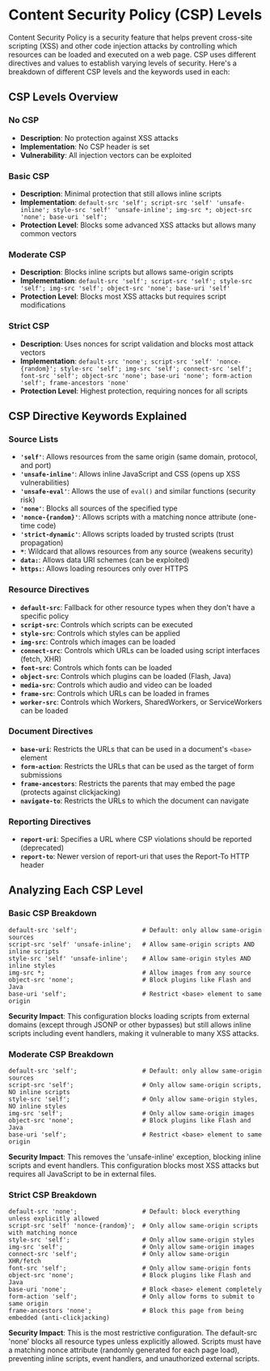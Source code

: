 # Content Security Policy (CSP) Levels 

Content Security Policy is a security feature that helps prevent cross-site scripting (XSS) and other code injection attacks by controlling which resources can be loaded and executed on a web page. CSP uses different directives and values to establish varying levels of security. Here's a breakdown of different CSP levels and the keywords used in each:

## CSP Levels Overview

### No CSP
- **Description**: No protection against XSS attacks
- **Implementation**: No CSP header is set
- **Vulnerability**: All injection vectors can be exploited

### Basic CSP
- **Description**: Minimal protection that still allows inline scripts
- **Implementation**: `default-src 'self'; script-src 'self' 'unsafe-inline'; style-src 'self' 'unsafe-inline'; img-src *; object-src 'none'; base-uri 'self';`
- **Protection Level**: Blocks some advanced XSS attacks but allows many common vectors

### Moderate CSP
- **Description**: Blocks inline scripts but allows same-origin scripts
- **Implementation**: `default-src 'self'; script-src 'self'; style-src 'self'; img-src 'self'; object-src 'none'; base-uri 'self'`
- **Protection Level**: Blocks most XSS attacks but requires script modifications

### Strict CSP
- **Description**: Uses nonces for script validation and blocks most attack vectors
- **Implementation**: `default-src 'none'; script-src 'self' 'nonce-{random}'; style-src 'self'; img-src 'self'; connect-src 'self'; font-src 'self'; object-src 'none'; base-uri 'none'; form-action 'self'; frame-ancestors 'none'`
- **Protection Level**: Highest protection, requiring nonces for all scripts

## CSP Directive Keywords Explained

### Source Lists

- **`'self'`**: Allows resources from the same origin (same domain, protocol, and port)
- **`'unsafe-inline'`**: Allows inline JavaScript and CSS (opens up XSS vulnerabilities)
- **`'unsafe-eval'`**: Allows the use of `eval()` and similar functions (security risk)
- **`'none'`**: Blocks all sources of the specified type
- **`'nonce-{random}'`**: Allows scripts with a matching nonce attribute (one-time code)
- **`'strict-dynamic'`**: Allows scripts loaded by trusted scripts (trust propagation)
- **`*`**: Wildcard that allows resources from any source (weakens security)
- **`data:`**: Allows data URI schemes (can be exploited)
- **`https:`**: Allows loading resources only over HTTPS

### Resource Directives

- **`default-src`**: Fallback for other resource types when they don't have a specific policy
- **`script-src`**: Controls which scripts can be executed
- **`style-src`**: Controls which styles can be applied
- **`img-src`**: Controls which images can be loaded
- **`connect-src`**: Controls which URLs can be loaded using script interfaces (fetch, XHR)
- **`font-src`**: Controls which fonts can be loaded
- **`object-src`**: Controls which plugins can be loaded (Flash, Java)
- **`media-src`**: Controls which audio and video can be loaded
- **`frame-src`**: Controls which URLs can be loaded in frames
- **`worker-src`**: Controls which Workers, SharedWorkers, or ServiceWorkers can be loaded

### Document Directives

- **`base-uri`**: Restricts the URLs that can be used in a document's `<base>` element
- **`form-action`**: Restricts the URLs that can be used as the target of form submissions
- **`frame-ancestors`**: Restricts the parents that may embed the page (protects against clickjacking)
- **`navigate-to`**: Restricts the URLs to which the document can navigate

### Reporting Directives

- **`report-uri`**: Specifies a URL where CSP violations should be reported (deprecated)
- **`report-to`**: Newer version of report-uri that uses the Report-To HTTP header

## Analyzing Each CSP Level

### Basic CSP Breakdown
```
default-src 'self';                  # Default: only allow same-origin sources
script-src 'self' 'unsafe-inline';   # Allow same-origin scripts AND inline scripts
style-src 'self' 'unsafe-inline';    # Allow same-origin styles AND inline styles
img-src *;                           # Allow images from any source
object-src 'none';                   # Block plugins like Flash and Java
base-uri 'self';                     # Restrict <base> element to same origin
```

**Security Impact**: This configuration blocks loading scripts from external domains (except through JSONP or other bypasses) but still allows inline scripts including event handlers, making it vulnerable to many XSS attacks.

### Moderate CSP Breakdown
```
default-src 'self';                  # Default: only allow same-origin sources
script-src 'self';                   # Only allow same-origin scripts, NO inline scripts
style-src 'self';                    # Only allow same-origin styles, NO inline styles
img-src 'self';                      # Only allow same-origin images
object-src 'none';                   # Block plugins like Flash and Java
base-uri 'self';                     # Restrict <base> element to same origin
```

**Security Impact**: This removes the 'unsafe-inline' exception, blocking inline scripts and event handlers. This configuration blocks most XSS attacks but requires all JavaScript to be in external files.

### Strict CSP Breakdown
```
default-src 'none';                  # Default: block everything unless explicitly allowed
script-src 'self' 'nonce-{random}';  # Only allow same-origin scripts with matching nonce
style-src 'self';                    # Only allow same-origin styles
img-src 'self';                      # Only allow same-origin images
connect-src 'self';                  # Only allow same-origin XHR/fetch
font-src 'self';                     # Only allow same-origin fonts
object-src 'none';                   # Block plugins like Flash and Java
base-uri 'none';                     # Block <base> element completely
form-action 'self';                  # Only allow forms to submit to same origin
frame-ancestors 'none';              # Block this page from being embedded (anti-clickjacking)
```

**Security Impact**: This is the most restrictive configuration. The default-src 'none' blocks all resource types unless explicitly allowed. Scripts must have a matching nonce attribute (randomly generated for each page load), preventing inline scripts, event handlers, and unauthorized external scripts.

